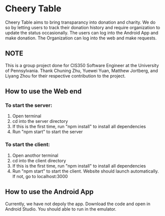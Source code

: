 # Cheery Table
Cheery Table aims to bring transparancy into donation and charity. We do so by letting users to track their donation history and require organization to update the status occasionally. The users can log into the Android App and make donation. The Organization can log into the web and make requests.

## NOTE
This is a group project done for CIS350 Software Engineer at the University of Pennsylvania. Thank Chuning Zhu, Yuewei Yuan, Matthew Jortberg, and Liyang Zhou for their respective contribution to the project. 

## How to use the Web end
### To start the server:
1. Open terminal
2. cd into the server directory
3. If this is the first time, run "npm install" to install all dependencies
4. Run "npm start" to start the server

### To start the client:
1. Open anothor terminal
2. cd into the client directory
3. If this is the first time, run "npm install" to install all dependencies
4. Run "npm start" to start the client. Website should launch automatically. If not, go to localhost:3000

## How to use the Android App
Currently, we have not depoly the app. Download the code and open in Android Studio. You should able to run in the emulator. 

